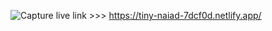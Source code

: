 ![Capture](https://user-images.githubusercontent.com/93679996/174467430-8ee7df67-e642-479c-92d9-a26fb7e07530.JPG)
live link >>> https://tiny-naiad-7dcf0d.netlify.app/
